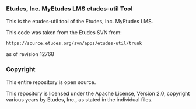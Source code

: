 ### Etudes, Inc. MyEtudes LMS etudes-util Tool

This is the etudes-util tool of the Etudes, Inc. MyEtudes LMS.

This code was taken from the Etudes SVN from:

```https://source.etudes.org/svn/apps/etudes-util/trunk```

as of revision 12768

### Copyright

This entire repository is open source.

This repository is licensed under the Apache License, Version 2.0, copyright various years by Etudes, Inc., as stated in the individual files.
